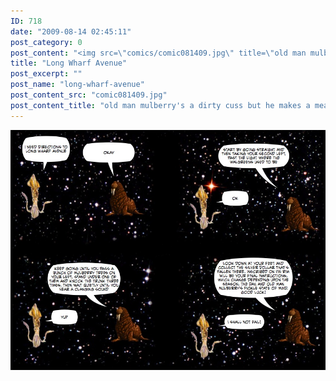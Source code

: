 ```yaml
---
ID: 718
date: "2009-08-14 02:45:11"
post_category: 0
post_content: "<img src=\"comics/comic081409.jpg\" title=\"old man mulberry's a dirty cuss but he makes a mean BLT\" />"
title: "Long Wharf Avenue"
post_excerpt: ""
post_name: "long-wharf-avenue"
post_content_src: "comic081409.jpg"
post_content_title: "old man mulberry's a dirty cuss but he makes a mean BLT"
---
```



[![old man mulberry's a dirty cuss but he makes a mean BLT](/comics-hi-res/comic081409.jpg)](/comics-hi-res/comic081409.jpg "old man mulberry's a dirty cuss but he makes a mean BLT")
